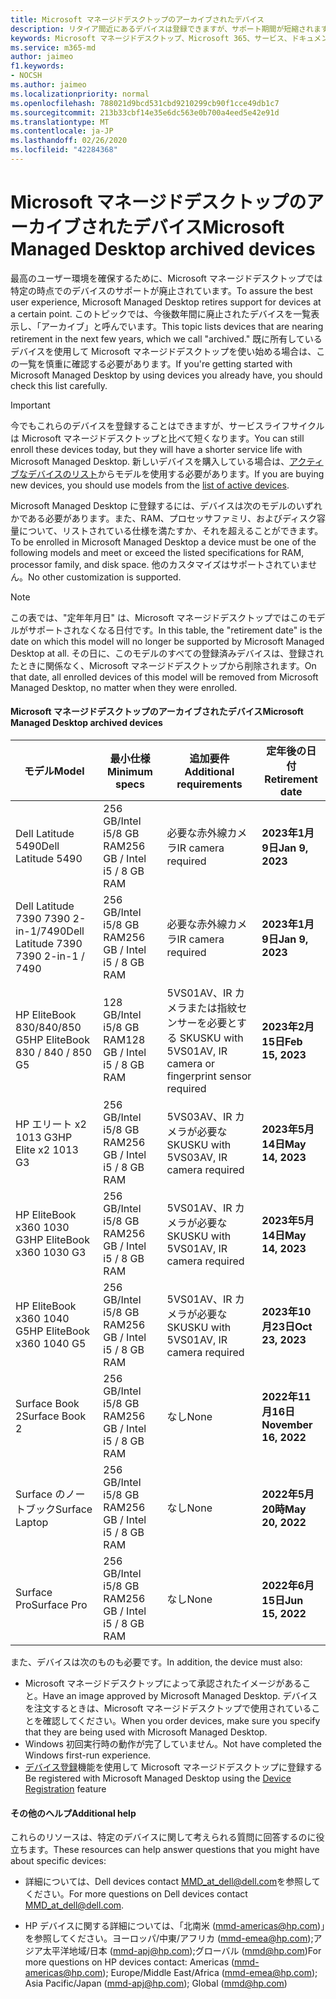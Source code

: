 ```yaml
---
title: Microsoft マネージドデスクトップのアーカイブされたデバイス
description: リタイア間近にあるデバイスは登録できますが、サポート期間が短縮されます。
keywords: Microsoft マネージドデスクトップ、Microsoft 365、サービス、ドキュメント
ms.service: m365-md
author: jaimeo
f1.keywords:
- NOCSH
ms.author: jaimeo
ms.localizationpriority: normal
ms.openlocfilehash: 788021d9bcd531cbd9210299cb90f1cce49db1c7
ms.sourcegitcommit: 213b33cbf14e35e6dc563e0b700a4eed5e42e91d
ms.translationtype: MT
ms.contentlocale: ja-JP
ms.lasthandoff: 02/26/2020
ms.locfileid: "42284368"
---
```

# <a name="microsoft-managed-desktop-archived-devices"></a><span data-ttu-id="3dd76-104">Microsoft マネージドデスクトップのアーカイブされたデバイス</span><span class="sxs-lookup"><span data-stu-id="3dd76-104">Microsoft Managed Desktop archived devices</span></span>

<span data-ttu-id="3dd76-105">最高のユーザー環境を確保するために、Microsoft マネージドデスクトップでは特定の時点でのデバイスのサポートが廃止されています。</span><span class="sxs-lookup"><span data-stu-id="3dd76-105">To assure the best user experience, Microsoft Managed Desktop retires support for devices at a certain point.</span></span> <span data-ttu-id="3dd76-106">このトピックでは、今後数年間に廃止されたデバイスを一覧表示し、「アーカイブ」と呼んでいます。</span><span class="sxs-lookup"><span data-stu-id="3dd76-106">This topic lists devices that are nearing retirement in the next few years, which we call "archived."</span></span> <span data-ttu-id="3dd76-107">既に所有しているデバイスを使用して Microsoft マネージドデスクトップを使い始める場合は、この一覧を慎重に確認する必要があります。</span><span class="sxs-lookup"><span data-stu-id="3dd76-107">If you're getting started with Microsoft Managed Desktop by using devices you already have, you should check this list carefully.</span></span>

>[!IMPORTANT]
><span data-ttu-id="3dd76-108">今でもこれらのデバイスを登録することはできますが、サービスライフサイクルは Microsoft マネージドデスクトップと比べて短くなります。</span><span class="sxs-lookup"><span data-stu-id="3dd76-108">You can still enroll these devices today, but they will have a shorter service life with Microsoft Managed Desktop.</span></span> <span data-ttu-id="3dd76-109">新しいデバイスを購入している場合は、[アクティブなデバイスのリスト](./device-list.md)からモデルを使用する必要があります。</span><span class="sxs-lookup"><span data-stu-id="3dd76-109">If you are buying new devices, you should use models from the [list of active devices](./device-list.md).</span></span>

<!-- Microsoft 365 E5; Device as a Service -->
<!-- Split from device & technologies topic. Destination topic for aka.ms/device-list  -->
<span data-ttu-id="3dd76-110">Microsoft Managed Desktop に登録するには、デバイスは次のモデルのいずれかである必要があります。また、RAM、プロセッサファミリ、およびディスク容量について、リストされている仕様を満たすか、それを超えることができます。</span><span class="sxs-lookup"><span data-stu-id="3dd76-110">To be enrolled in Microsoft Managed Desktop a device must be one of the following models and meet or exceed the listed specifications for RAM, processor family, and disk space.</span></span> <span data-ttu-id="3dd76-111">他のカスタマイズはサポートされていません。</span><span class="sxs-lookup"><span data-stu-id="3dd76-111">No other customization is supported.</span></span>



>[!NOTE]
><span data-ttu-id="3dd76-112">この表では、"定年年月日" は、Microsoft マネージドデスクトップではこのモデルがサポートされなくなる日付です。</span><span class="sxs-lookup"><span data-stu-id="3dd76-112">In this table, the "retirement date" is the date on which this model will no longer be supported by Microsoft Managed Desktop at all.</span></span> <span data-ttu-id="3dd76-113">その日に、このモデルのすべての登録済みデバイスは、登録されたときに関係なく、Microsoft マネージドデスクトップから削除されます。</span><span class="sxs-lookup"><span data-stu-id="3dd76-113">On that date, all enrolled devices of this model will be removed from Microsoft Managed Desktop, no matter when they were enrolled.</span></span>

#### <a name="microsoft-managed-desktop-archived-devices"></a><span data-ttu-id="3dd76-114">Microsoft マネージドデスクトップのアーカイブされたデバイス</span><span class="sxs-lookup"><span data-stu-id="3dd76-114">Microsoft Managed Desktop archived devices</span></span>

| <span data-ttu-id="3dd76-115">モデル</span><span class="sxs-lookup"><span data-stu-id="3dd76-115">Model</span></span>  | <span data-ttu-id="3dd76-116">最小仕様</span><span class="sxs-lookup"><span data-stu-id="3dd76-116">Minimum specs</span></span>  | <span data-ttu-id="3dd76-117">追加要件 </span><span class="sxs-lookup"><span data-stu-id="3dd76-117">Additional requirements</span></span>  | <span data-ttu-id="3dd76-118">定年後の日付</span><span class="sxs-lookup"><span data-stu-id="3dd76-118">Retirement date</span></span> |
|---------|---------|---------|---------|
| <span data-ttu-id="3dd76-119">Dell Latitude 5490</span><span class="sxs-lookup"><span data-stu-id="3dd76-119">Dell Latitude 5490</span></span>| <span data-ttu-id="3dd76-120">256 GB/Intel i5/8 GB RAM</span><span class="sxs-lookup"><span data-stu-id="3dd76-120">256 GB / Intel i5 / 8 GB RAM</span></span> | <span data-ttu-id="3dd76-121">必要な赤外線カメラ</span><span class="sxs-lookup"><span data-stu-id="3dd76-121">IR camera required</span></span> | <span data-ttu-id="3dd76-122">**2023年1月9日**</span><span class="sxs-lookup"><span data-stu-id="3dd76-122">**Jan 9, 2023**</span></span> |
| <span data-ttu-id="3dd76-123">Dell Latitude 7390 7390 2-in-1/7490</span><span class="sxs-lookup"><span data-stu-id="3dd76-123">Dell Latitude 7390 7390 2-in-1 / 7490</span></span> | <span data-ttu-id="3dd76-124">256 GB/Intel i5/8 GB RAM</span><span class="sxs-lookup"><span data-stu-id="3dd76-124">256 GB / Intel i5 / 8 GB RAM</span></span>   | <span data-ttu-id="3dd76-125">必要な赤外線カメラ</span><span class="sxs-lookup"><span data-stu-id="3dd76-125">IR camera required</span></span> | <span data-ttu-id="3dd76-126">**2023年1月9日**</span><span class="sxs-lookup"><span data-stu-id="3dd76-126">**Jan 9, 2023**</span></span> |
|<span data-ttu-id="3dd76-127">HP EliteBook 830/840/850 G5</span><span class="sxs-lookup"><span data-stu-id="3dd76-127">HP EliteBook 830 / 840 / 850 G5</span></span>| <span data-ttu-id="3dd76-128">128 GB/Intel i5/8 GB RAM</span><span class="sxs-lookup"><span data-stu-id="3dd76-128">128 GB / Intel i5 / 8 GB RAM</span></span> | <span data-ttu-id="3dd76-129">5VS01AV、IR カメラまたは指紋センサーを必要とする SKU</span><span class="sxs-lookup"><span data-stu-id="3dd76-129">SKU with 5VS01AV, IR camera or fingerprint sensor required</span></span>  | <span data-ttu-id="3dd76-130">**2023年2月15日**</span><span class="sxs-lookup"><span data-stu-id="3dd76-130">**Feb 15, 2023**</span></span> |
|<span data-ttu-id="3dd76-131">HP エリート x2 1013 G3</span><span class="sxs-lookup"><span data-stu-id="3dd76-131">HP Elite x2 1013 G3</span></span>| <span data-ttu-id="3dd76-132">256 GB/Intel i5/8 GB RAM</span><span class="sxs-lookup"><span data-stu-id="3dd76-132">256 GB / Intel i5 / 8 GB RAM</span></span> | <span data-ttu-id="3dd76-133">5VS03AV、IR カメラが必要な SKU</span><span class="sxs-lookup"><span data-stu-id="3dd76-133">SKU with 5VS03AV, IR camera required</span></span> |<span data-ttu-id="3dd76-134">**2023年5月14日**</span><span class="sxs-lookup"><span data-stu-id="3dd76-134">**May 14, 2023**</span></span> |
|<span data-ttu-id="3dd76-135">HP EliteBook x360 1030 G3</span><span class="sxs-lookup"><span data-stu-id="3dd76-135">HP EliteBook x360 1030 G3</span></span>| <span data-ttu-id="3dd76-136">256 GB/Intel i5/8 GB RAM</span><span class="sxs-lookup"><span data-stu-id="3dd76-136">256 GB / Intel i5 / 8 GB RAM</span></span> | <span data-ttu-id="3dd76-137">5VS01AV、IR カメラが必要な SKU</span><span class="sxs-lookup"><span data-stu-id="3dd76-137">SKU with 5VS01AV, IR camera required</span></span> |<span data-ttu-id="3dd76-138">**2023年5月14日**</span><span class="sxs-lookup"><span data-stu-id="3dd76-138">**May 14, 2023**</span></span> |
|<span data-ttu-id="3dd76-139">HP EliteBook x360 1040 G5</span><span class="sxs-lookup"><span data-stu-id="3dd76-139">HP EliteBook x360 1040 G5</span></span>| <span data-ttu-id="3dd76-140">256 GB/Intel i5/8 GB RAM</span><span class="sxs-lookup"><span data-stu-id="3dd76-140">256 GB / Intel i5 / 8 GB RAM</span></span> | <span data-ttu-id="3dd76-141">5VS01AV、IR カメラが必要な SKU</span><span class="sxs-lookup"><span data-stu-id="3dd76-141">SKU with 5VS01AV, IR camera required</span></span> | <span data-ttu-id="3dd76-142">**2023年10月23日**</span><span class="sxs-lookup"><span data-stu-id="3dd76-142">**Oct 23, 2023**</span></span> |
|<span data-ttu-id="3dd76-143">Surface Book 2</span><span class="sxs-lookup"><span data-stu-id="3dd76-143">Surface Book 2</span></span>| <span data-ttu-id="3dd76-144">256 GB/Intel i5/8 GB RAM</span><span class="sxs-lookup"><span data-stu-id="3dd76-144">256 GB / Intel i5 / 8 GB RAM</span></span> | <span data-ttu-id="3dd76-145">なし</span><span class="sxs-lookup"><span data-stu-id="3dd76-145">None</span></span> | <span data-ttu-id="3dd76-146">**2022年11月16日**</span><span class="sxs-lookup"><span data-stu-id="3dd76-146">**November 16, 2022**</span></span> |
|<span data-ttu-id="3dd76-147">Surface のノートブック</span><span class="sxs-lookup"><span data-stu-id="3dd76-147">Surface Laptop</span></span>| <span data-ttu-id="3dd76-148">256 GB/Intel i5/8 GB RAM</span><span class="sxs-lookup"><span data-stu-id="3dd76-148">256 GB / Intel i5 / 8 GB RAM</span></span> | <span data-ttu-id="3dd76-149">なし</span><span class="sxs-lookup"><span data-stu-id="3dd76-149">None</span></span> | <span data-ttu-id="3dd76-150">**2022年5月20時**</span><span class="sxs-lookup"><span data-stu-id="3dd76-150">**May 20, 2022**</span></span> |
|<span data-ttu-id="3dd76-151">Surface Pro</span><span class="sxs-lookup"><span data-stu-id="3dd76-151">Surface Pro</span></span>| <span data-ttu-id="3dd76-152">256 GB/Intel i5/8 GB RAM</span><span class="sxs-lookup"><span data-stu-id="3dd76-152">256 GB / Intel i5 / 8 GB RAM</span></span> | <span data-ttu-id="3dd76-153">なし</span><span class="sxs-lookup"><span data-stu-id="3dd76-153">None</span></span> | <span data-ttu-id="3dd76-154">**2022年6月15日**</span><span class="sxs-lookup"><span data-stu-id="3dd76-154">**Jun 15, 2022**</span></span> |


<span data-ttu-id="3dd76-155">また、デバイスは次のものも必要です。</span><span class="sxs-lookup"><span data-stu-id="3dd76-155">In addition, the device must also:</span></span>

- <span data-ttu-id="3dd76-156">Microsoft マネージドデスクトップによって承認されたイメージがあること。</span><span class="sxs-lookup"><span data-stu-id="3dd76-156">Have an image approved by Microsoft Managed Desktop.</span></span> <span data-ttu-id="3dd76-157">デバイスを注文するときは、Microsoft マネージドデスクトップで使用されていることを確認してください。</span><span class="sxs-lookup"><span data-stu-id="3dd76-157">When you order devices, make sure you specify that they are being used with Microsoft Managed Desktop.</span></span>
- <span data-ttu-id="3dd76-158">Windows 初回実行時の動作が完了していません。</span><span class="sxs-lookup"><span data-stu-id="3dd76-158">Not have completed the Windows first-run experience.</span></span>
- <span data-ttu-id="3dd76-159">[デバイス登録](https://aka.ms/mmddrhelp)機能を使用して Microsoft マネージドデスクトップに登録する</span><span class="sxs-lookup"><span data-stu-id="3dd76-159">Be registered with Microsoft Managed Desktop using the [Device Registration](https://aka.ms/mmddrhelp) feature</span></span>

#### <a name="additional-help"></a><span data-ttu-id="3dd76-160">その他のヘルプ</span><span class="sxs-lookup"><span data-stu-id="3dd76-160">Additional help</span></span>

<span data-ttu-id="3dd76-161">これらのリソースは、特定のデバイスに関して考えられる質問に回答するのに役立ちます。</span><span class="sxs-lookup"><span data-stu-id="3dd76-161">These resources can help answer questions that you might have about specific devices:</span></span>

- <span data-ttu-id="3dd76-162">詳細については、Dell devices contact [MMD_at_dell@dell.com](mailto:MMD_at_dell@dell.com)を参照してください。</span><span class="sxs-lookup"><span data-stu-id="3dd76-162">For more questions on Dell devices contact [MMD_at_dell@dell.com](mailto:MMD_at_dell@dell.com).</span></span>

- <span data-ttu-id="3dd76-163">HP デバイスに関する詳細については、「北南米 ([mmd-americas@hp.com](mailto:mmd-americas@hp.com))」を参照してください。ヨーロッパ/中東/アフリカ ([mmd-emea@hp.com](mailto:mmd-emea@hp.com));アジア太平洋地域/日本 ([mmd-apj@hp.com](mailto:mmd-apj@hp.com));グローバル ([mmd@hp.com](mailto:mmd@hp.com))</span><span class="sxs-lookup"><span data-stu-id="3dd76-163">For more questions on HP devices contact: Americas ([mmd-americas@hp.com](mailto:mmd-americas@hp.com)); Europe/Middle East/Africa ([mmd-emea@hp.com](mailto:mmd-emea@hp.com)); Asia Pacific/Japan ([mmd-apj@hp.com](mailto:mmd-apj@hp.com)); Global ([mmd@hp.com](mailto:mmd@hp.com))</span></span>
